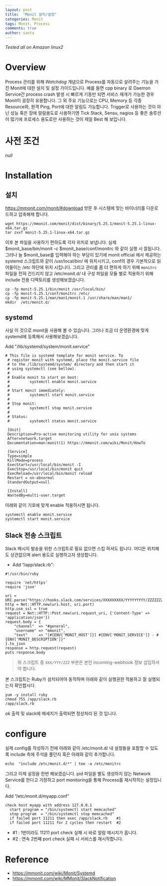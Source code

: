 ```yaml
---
layout: post
title:  "Monit 설치/설정"
categories: Monit
tags: Monit, Process
comments: true
author: santa
---
```


*Tested all on Amazon linux2*

# Overview

Process 관리를 위해 *Watchdog* 개념으로 Process를 자동으로 살려주는 기능을 가진 Monit에 대한 설치 및 설정 가이드입니다.  예를 들면 cpp binary 로 Daemon Service간 process crash 발생 시 빠르게 기동만 되면 서비스 재개가 가능한 경우 Monit이 굉장히 유용합니다.  그 외 주요 기능으로는 CPU, Memory 등 각종 Resource와, 원격 Ping, Port에 대한 알림도 가능합니다. Trigger로 사용하는 것이 아닌 성능 혹은 장애 알람용도로 사용하기엔 Tick Stack, Sensu, nagios 등 좋은 솔루션이 많기에 프로세스 용도로만 사용하는 것이 제일 Best 해 보입니다.
 
# 사전 조건
*null* 

# Installation

## 설치 
https://mmonit.com/monit/#download 방문 후 시스템에 맞는 바이너리를 다운로드하고 압축해제 합니다.

```
wget https://mmonit.com/monit/dist/binary/5.25.1/monit-5.25.1-linux-x64.tar.gz
tar zxvf monit-5.25.1-linux-x64.tar.gz
```

이후 본 파일을 사용하기 편하도록 각자 위치로 보냅니다.
실제 $monit_base/bin/monit -c $monit_base/conf/monitrc 와 같이 실행 시 잘됩니다. 그러나 늘 $monit_base를 입력해야 하는 부담이 있기에 monit official 에서 제공하는 systemd 스크립트와 같이 /usr/local/bin/ 에 위치시키고, conf의 경우 기본적으로 읽어들이는 /etc 하단에 위치 시킵니다.  그리고 관리를 좀 더 편하게 하기 위해 `monitrc` 파일을 전혀 건드리지 않고 /etc/monit.d/ 내 구성 파일을 모듈 별로 적용하기 위해 include 전용 디렉토리를 생성해보겠습니다. 

```
cp -fp monit-5.25.1/bin/monit /usr/local/bin/
cp -fp monit-5.25.1/conf/monitrc /etc/
cp -fp monit-5.25.1/man/man1/monit.1 /usr/share/man/man1/
mkdir  /etc/monit.d/
```

## systemd

사실 이 것으로 monit을 사용해 볼 수 있습니다. 그러나 조금 더 운영환경에 맞게 systemd에 등록해서 사용해보겠습니다. 

Add "/lib/systemd/system/monit.service"

```
# This file is systemd template for monit service. To
 # register monit with systemd, place the monit.service file
 # to the /lib/systemd/system/ directory and then start it
 # using systemctl (see bellow).
 #
 # Enable monit to start on boot: 
 #         systemctl enable monit.service
 #
 # Start monit immediately: 
 #         systemctl start monit.service
 #
 # Stop monit:
 #         systemctl stop monit.service
 #
 # Status:
 #         systemctl status monit.service

 [Unit]
 Description=Pro-active monitoring utility for unix systems
 After=network.target
 Documentation=man:monit(1) https://mmonit.com/wiki/Monit/HowTo 

 [Service]
 Type=simple
 KillMode=process
 ExecStart=/usr/local/bin/monit -I
 ExecStop=/usr/local/bin/monit quit
 ExecReload=/usr/local/bin/monit reload
 Restart = on-abnormal
 StandardOutput=null

 [Install]
 WantedBy=multi-user.target
```

아래와 같이 기호에 맞게 enable 적용하시면 됩니다. 
```
systemctl enable monit.service
systemctl start monit.service
```

## Slack 전송 스크립트
Slack 메시지 발송을 위한 스크립트로 필요 없으면 스킵 하셔도 됩니다.
어디든 위치해도 상관없으며 alert 용도로 실행하고자 생성합니다. 

- Add “/app/slack.rb":

```
#!/usr/bin/ruby

require 'net/https'
require 'json'

uri = URI.parse("https://hooks.slack.com/services/XXXXXXXXX/YYYYYYYYY/ZZZZZZZZZZZZZZZZZZZZZZZZ")
http = Net::HTTP.new(uri.host, uri.port)
http.use_ssl = true
request = Net::HTTP::Post.new(uri.request_uri, {'Content-Type' => 'application/json'})
request.body = {
    "channel"  => "#general",
    "username" => "mmonit",
    "text"     => "[#{ENV['MONIT_HOST']}] #{ENV['MONIT_SERVICE']} - #{ENV['MONIT_DESCRIPTION']}"
}.to_json
response = http.request(request)
puts response.body
```

> 위 스크립트 중 `XXX/YYY/ZZZ` 부분은 본인 incoming-webhook 정보 삽입하셔야 합니다.

본 스크립트는 Ruby가 설치되어야 동작하며 아래와 같이 실행권한 적용하고 잘 실행되는지 확인합시다.

```
yum -y install ruby
chmod 755 /app/slack.rb
/app/slack.rb
```
*ok* 출력 및 slack에 메세지가 출력되면 정상처리 된 것 입니다.

# configure 

실제 config를 작성하기 전에 아래와 같이 /etc/monit.d/ 내 설정들을 포함할 수 있도록 include 측에 주석을 풀던지 혹은 아래와 같이 추가합니다.
```
echo  "include /etc/monit.d/*" | tee -a /etc/monitrc
```

그리고 이제 설정을 한번 해보겠습니다. 
pid 파일을 별도 생성하지 않는 Network Service를 한다고 가정하고 port monitoring을 통해 Process를 재시작하는 설정입니다.

Add “/etc/monit.d/myapp.conf”
```
check host myapp with address 127.0.0.1 
  start program = "/bin/systemctl start memcached"
  stop program  = "/bin/systemctl stop memcached"
  if failed port 11211 then exec /app/slack.rb    #1
  if failed port 11211 for 2 cycles then restart  #2
```

- #1 : 1번이라도 11211 port check 실패 시 바로 알람 메시지가 옵니다. 
- #2 : 연속 2번째 port check 실패 시 서비스를 재시작합니다.


# Reference

- https://mmonit.com/wiki/Monit/Systemd
- https://mmonit.com/wiki/MMonit/SlackNotification
